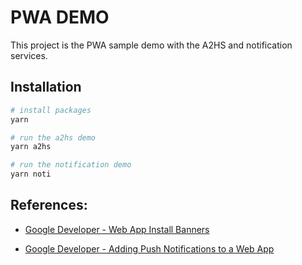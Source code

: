 # PWA DEMO

This project is the PWA sample demo with the A2HS and notification services.

## Installation

```sh
# install packages
yarn

# run the a2hs demo
yarn a2hs

# run the notification demo
yarn noti

```

## References:

* [Google Developer - Web App Install Banners](https://developers.google.com/web/fundamentals/app-install-banners/)

* [Google Developer - Adding Push Notifications to a Web App](https://developers.google.com/web/fundamentals/codelabs/push-notifications/)